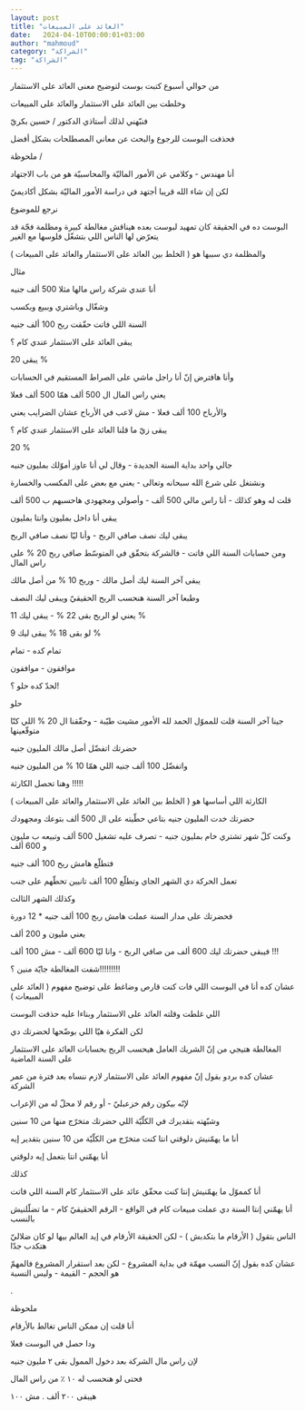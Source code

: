```yaml
---
layout: post
title: "العائد على المبيعات"
date:   2024-04-10T00:00:01+03:00
author: "mahmoud"
category: "الشراكة"
tag: "الشراكة"
---
```



من حوالي أسبوع كتبت بوست لتوضيح معنى العائد على
الاستثمار

وخلطت بين العائد على الاستثمار والعائد على
المبيعات

فنبّهني لذلك أستاذي الدكتور / حسين بكريّ

فحذفت البوست للرجوع والبحث عن معاني المصطلحات بشكل
أفضل




ملحوظة /

أنا مهندس - وكلامي عن الأمور الماليّة والمحاسبيّة هو من
باب الاجتهاد

لكن إن شاء الله قريبا أجتهد في دراسة الأمور الماليّة بشكل
أكاديميّ




نرجع للموضوع

البوست ده في الحقيقة كان تمهيد لبوست بعده هيناقش مغالطة
كبيرة ومظلمة فجّة قد يتعرّض لها الناس اللي بتشغّل فلوسها مع الغير

والمظلمة دي سببها هو ( الخلط بين العائد على الاستثمار
والعائد على المبيعات )




مثال

أنا عندي شركة راس مالها مثلا 500 ألف جنيه

وشغّال وباشتري وببيع وبكسب

السنة اللي فاتت حقّقت ربح 100 ألف جنيه

يبقى العائد على الاستثمار عندي كام ؟

يبقى 20 %




وأنا هافترض إنّ أنا راجل ماشي على الصراط المستقيم في
الحسابات

يعني راس المال ال 500 ألف همّا 500 ألف فعلا

والأرباح 100 ألف فعلا - مش لاعب في الأرباح عشان الضرايب
يعني




يبقى زيّ ما قلنا العائد على الاستثمار عندي كام ؟

20 %




جالي واحد بداية السنة الجديدة - وقال لي أنا عاوز أموّلك
بمليون جنيه

ونشتغل على شرع الله سبحانه وتعالى - يعني مع بعض على
المكسب والخسارة




قلت له وهو كذلك - أنا راس مالي 500 ألف - وأصولي ومجهودي
هاحسبهم ب 500 ألف

يبقى أنا داخل بمليون وانتا بمليون

يبقى ليك نصف صافي الربح - وأنا ليّا نصف صافي الربح




ومن حسابات السنة اللي فاتت - فالشركة بتحقّق في المتوسّط
صافي ربح 20 % على راس المال

يبقى آخر السنة ليك أصل مالك - وربح 10 % من أصل
مالك

وطبعا آخر السنة هنحسب الربح الحقيقيّ ويبقى ليك
النصف

يعني لو الربح بقى 22 % - يبقى ليك 11 %

لو بقى 18 % يبقى ليك 9 %

تمام كده - تمام

موافقون - موافقون




لحدّ كده حلو ؟!

حلو

جينا آخر السنة قلت للمموّل الحمد لله الأمور مشيت طيّبة -
وحقّقنا ال 20 % اللي كنّا متوقّعينها

حضرتك اتفضّل أصل مالك المليون جنيه

واتفضّل 100 ألف جنيه اللي همّا 10 % من المليون جنيه




وهنا تحصل الكارثة !!!!!

الكارثة اللي أساسها هو ( الخلط بين العائد على الاستثمار
والعائد على المبيعات )




حضرتك خدت المليون جنيه بتاعي حطّيته على ال 500 ألف بتوعك
ومجهودك

وكنت كلّ شهر تشتري خام بمليون جنيه - تصرف عليه تشغيل 500
ألف وتبيعه ب مليون و 600 ألف

فتطلّع هامش ربح 100 ألف جنيه




تعمل الحركة دي الشهر الجاي وتطلّع 100 ألف تانيين تحطّهم
على جنب

وكذلك الشهر الثالث




فحضرتك على مدار السنة عملت هامش ربح 100 ألف جنيه \* 12
دورة

يعني مليون و 200 ألف

فيبقى حضرتك ليك 600 ألف من صافي الربح - وانا ليّا 600
ألف - مش 100 ألف !!!




شفت المغالطة جايّة منين ؟!!!!!!!!!




عشان كده أنا في البوست اللي فات كنت قارص وضاغط على توضيح
مفهوم ( العائد على المبيعات )

اللي غلطت وقلته العائد على الاستثمار وبناءا عليه حذفت
البوست

لكن الفكرة هيّا اللي بوضّحها لحضرتك دي




المغالطة هتيجي من إنّ الشريك العامل هيحسب الربح بحسابات
العائد على الاستثمار على السنة الماضية




عشان كده بردو بقول إنّ مفهوم العائد على الاستثمار لازم
ننساه بعد فترة من عمر الشركة

لإنّه بيكون رقم خزعبليّ - أو رقم لا محلّ له من
الإعراب




وشبّهته بتقديرك في الكلّيّة اللي حضرتك متخرّج منها من 10
سنين

أنا ما يهمّنيش دلوقتي انتا كنت متخرّج من الكلّيّة من 10 سنين
بتقدير إيه

أنا يهمّني انتا بتعمل إيه دلوقتي




كذلك

أنا كمموّل ما يهمّنيش إنتا كنت محقّق عائد على الاستثمار كام
السنة اللي فاتت

أنا يهمّني إنتا السنة دي عملت مبيعات كام في الواقع -
الرقم الحقيقيّ كام - ما تضلّلنيش بالنسب




الناس بتقول ( الأرقام ما بتكدبش ) - لكن الحقيقة الأرقام
في إيد العالم بيها لو كان ضلاليّ هتكدب جدّا

عشان كده بقول إنّ النسب مهمّة في بداية المشروع - لكن بعد
استقرار المشروع فالمهمّ هو الحجم - القيمة - وليس النسبة

.

ملحوظة

أنا قلت إن ممكن الناس تغالط بالأرقام

ودا حصل في البوست فعلا

لإن راس مال الشركة بعد دخول الممول بقى ٢ مليون
جنيه

فحتى لو هنحسب له ١٠ ٪ من راس المال

هيبقى ٢٠٠ ألف . مش ١٠٠
